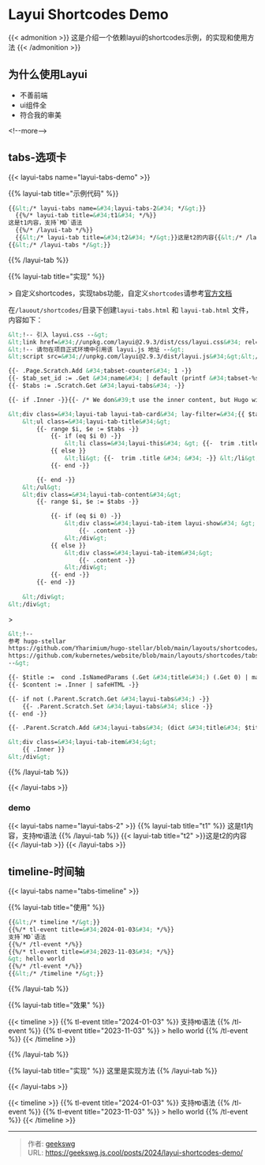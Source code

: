 # Layui Shortcodes Demo

{{&lt; admonition &gt;}}
这是介绍一个依赖layui的shortcodes示例，的实现和使用方法
{{&lt; /admonition &gt;}}

## 为什么使用Layui

* 不善前端
* ui组件全
* 符合我的审美

&lt;!--more--&gt;

## tabs-选项卡

{{&lt; layui-tabs name=&#34;layui-tabs-demo&#34; &gt;}}

  {{% layui-tab title=&#34;示例代码&#34; %}}

```html {title=&#34;使用实例代码&#34;}
{{&lt;/* layui-tabs name=&#34;layui-tabs-2&#34; */&gt;}}
  {{%/* layui-tab title=&#34;t1&#34; */%}}
这是t1内容，支持`MD`语法
  {{%/* /layui-tab */%}}
  {{&lt;/* layui-tab title=&#34;t2&#34; */&gt;}}这是t2的内容{{&lt;/* /layui-tab */&gt;}}
{{&lt;/* /layui-tabs */&gt;}}
```

  {{% /layui-tab  %}}

  {{% layui-tab title=&#34;实现&#34; %}}

&gt; 自定义shortcodes，实现tabs功能，自定义`shortcodes`请参考[官方文档](https://gohugo.io/templates/shortcode-templates/)

在`/lauout/shortcodes/`目录下创建`layui-tabs.html` 和  `layui-tab.html` 文件，内容如下：

```html {title=&#34;layui-tabs.html&#34;}
&lt;!-- 引入 layui.css --&gt;
&lt;link href=&#34;//unpkg.com/layui@2.9.3/dist/css/layui.css&#34; rel=&#34;stylesheet&#34;&gt;
&lt;!-- 请勿在项目正式环境中引用该 layui.js 地址 --&gt;
&lt;script src=&#34;//unpkg.com/layui@2.9.3/dist/layui.js&#34;&gt;&lt;/script&gt;

{{- .Page.Scratch.Add &#34;tabset-counter&#34; 1 -}}
{{- $tab_set_id := .Get &#34;name&#34; | default (printf &#34;tabset-%s-%d&#34; (.Page.RelPermalink) (.Page.Scratch.Get &#34;tabset-counter&#34;) ) | anchorize -}}
{{- $tabs := .Scratch.Get &#34;layui-tabs&#34; -}}

{{- if .Inner -}}{{- /* We don&#39;t use the inner content, but Hugo will complain if we don&#39;t reference it. */ -}}{{- end -}}

&lt;div class=&#34;layui-tab layui-tab-card&#34; lay-filter=&#34;{{ $tab_set_id }}&#34; &gt;
    &lt;ul class=&#34;layui-tab-title&#34;&gt;
        {{- range $i, $e := $tabs -}}
            {{- if (eq $i 0) -}}
                &lt;li class=&#34;layui-this&#34; &gt; {{-  trim .title &#34; &#34; -}} &lt;/li&gt;
            {{ else }}
                &lt;li&gt; {{-  trim .title &#34; &#34; -}} &lt;/li&gt;
            {{- end -}}

        {{- end -}}
    &lt;/ul&gt;
    &lt;div class=&#34;layui-tab-content&#34;&gt;
        {{- range $i, $e := $tabs -}}

            {{- if (eq $i 0) -}}
                &lt;div class=&#34;layui-tab-item layui-show&#34; &gt;
                    {{- .content -}}
                &lt;/div&gt;
            {{ else }}
                &lt;div class=&#34;layui-tab-item&#34;&gt;
                    {{- .content -}}
                &lt;/div&gt;
            {{- end -}}
        {{- end -}}
       
    &lt;/div&gt;
&lt;/div&gt;

```

&gt; 

```html {title=&#34;layui-tab.html&#34;}
&lt;!-- 
参考 hugo-stellar
https://github.com/Yharimium/hugo-stellar/blob/main/layouts/shortcodes/mkdocs/tab.html
https://github.com/kubernetes/website/blob/main/layouts/shortcodes/tabs.html
--&gt;

{{- $title :=  cond .IsNamedParams (.Get &#34;title&#34;) (.Get 0) | markdownify  -}}
{{- $content := .Inner | safeHTML -}}

{{- if not (.Parent.Scratch.Get &#34;layui-tabs&#34;) -}}
    {{- .Parent.Scratch.Set &#34;layui-tabs&#34; slice -}}
{{- end -}}

{{- .Parent.Scratch.Add &#34;layui-tabs&#34; (dict &#34;title&#34; $title &#34;content&#34; $content) -}}

&lt;div class=&#34;layui-tab-item&#34;&gt;
	{{ .Inner }}
&lt;/div&gt;
```

  {{% /layui-tab  %}}

{{&lt; /layui-tabs  &gt;}}

### demo

{{&lt; layui-tabs name=&#34;layui-tabs-2&#34; &gt;}}
  {{% layui-tab title=&#34;t1&#34; %}}
这是t1内容，支持`MD`语法
  {{% /layui-tab %}}
  {{&lt; layui-tab title=&#34;t2&#34; &gt;}}这是t2的内容{{&lt; /layui-tab &gt;}}
{{&lt; /layui-tabs &gt;}}

## timeline-时间轴

{{&lt; layui-tabs name=&#34;tabs-timeline&#34; &gt;}}

{{% layui-tab title=&#34;使用&#34; %}}

```html {title=&#34;示例代码&#34;}
{{&lt;/* timeline */&gt;}}
{{%/* tl-event title=&#34;2024-01-03&#34; */%}}
支持`MD`语法
{{%/* /tl-event */%}}
{{%/* tl-event title=&#34;2023-11-03&#34; */%}}
&gt; hello world
{{%/* /tl-event */%}}
{{&lt;/* /timeline */&gt;}}
```
{{% /layui-tab %}}

{{% layui-tab title=&#34;效果&#34; %}}

{{&lt; timeline &gt;}}
{{% tl-event title=&#34;2024-01-03&#34; %}}
支持`MD`语法
{{% /tl-event %}}
{{% tl-event title=&#34;2023-11-03&#34; %}}
&gt; hello world
{{% /tl-event %}}
{{&lt; /timeline &gt;}}

{{% /layui-tab %}}


{{% layui-tab title=&#34;实现&#34; %}}
这里是实现方法
{{% /layui-tab %}}

{{&lt; /layui-tabs &gt;}}

{{&lt; timeline &gt;}}
{{% tl-event title=&#34;2024-01-03&#34; %}}
支持`MD`语法
{{% /tl-event %}}
{{% tl-event title=&#34;2023-11-03&#34; %}}
&gt; hello world
{{% /tl-event %}}
{{&lt; /timeline &gt;}}



---

> 作者: [geekswg](https://github.com/geekswg)  
> URL: https://geekswg.js.cool/posts/2024/layui-shortcodes-demo/  

